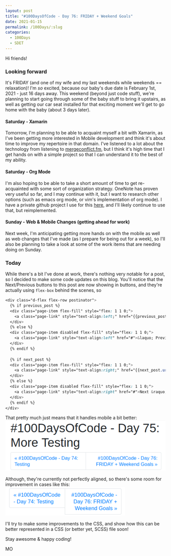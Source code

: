 ```yaml
---
layout: post
title: "#100DaysOfCode - Day 76: FRIDAY + Weekend Goals"
date: 2021-01-15
permalink: /100Days/:slug
categories: 
  - 100Days
  - SDET
---
```


Hi friends!

### Looking forward
It's FRIDAY (and one of my wife and my last weekends while weekends == relaxation)! I'm _so_ excited, because our baby's due date is February 1st, 2021 - just 16 days away. This weekend (beyond just code stuff), we're planning to start going through some of the baby stuff to bring it upstairs, as well as getting our car seat installed for that exciting moment we'll get to go home with the baby (about 3 days later). 

#### Saturday - Xamarin

Tomorrow, I'm planning to be able to acquaint myself a bit with Xamarin, as I've been getting more interested in Mobile development and think it's about time to improve my repertoire in that domain. I've listened to a lot about the technology from listening to [mergeconflict.fm](https://mergeconflict.fm), but I think it's high time that I get hands on with a simple project so that I can understand it to the best of my ability.

#### Saturday - Org Mode

I'm also hoping to be able to take a short amount of time to get re-acquainted with some sort of organization strategy. OneNote has proven very useful so far, and I may continue with it, but I want to research other options (such as emacs org mode, or vim's implementation of org mode). I have a private github project I use for this [here](https://github.com/mochsner/emacs/), and I'll likely continue to use that, but reimplemented.

#### Sunday - Web & Mobile Changes (getting ahead for work)

Next week, I'm anticipating getting more hands on with the mobile as well as web changes that I've made (as I prepare for being out for a week), so I'll also be planning to take a look at some of the work items that are needing doing on Sunday.

### Today

While there's a bit I've done at work, there's nothing very notable for a post, so I decided to make some code updates on this blog. You'll notice that the Next/Previous buttons to this post are now showing in buttons, and they're actually using `flex-box` behind the scenes, so 

```css
<div class="d-flex flex-row postinator">
  {% if previous_post %}
  <div class="page-item flex-fill" style="flex: 1 1 0;">
    <a class="page-link" style="text-align:left;" href="{{previous_post.url}}">&laquo; {{previous_post.title}}</a>
  </div>
  {% else %}
  <div class="page-item disabled flex-fill" style="flex: 1 1 0;">
    <a class="page-link" style="text-align:left" href="#">&laquo; Previous</a>
  </div>
  {% endif %}
  
  {% if next_post %}
  <div class="page-item flex-fill" style="flex: 1 1 0;">
    <a class="page-link" style="text-align:right;" href="{{next_post.url}}">{{next_post.title}} &raquo;</a>
  </div>
  {% else %}
  <div class="page-item disabled flex-fill" style="flex: 1 1 0;">
    <a class="page-link" style="text-align:right" href="#">Next &raquo;</a>
  </div>
  {% endif %}
</div>
```

That pretty much just means that it handles mobile a bit better:
![](/assets/img/2021-01-15-23-52-40.png)

Although, they're currently not perfectly aligned, so there's some room for improvement in cases like this:
![](/assets/img/2021-01-15-23-53-53.png)

I'll try to make some improvements to the CSS, and show how this can be better represented in a CSS (or better yet, SCSS) file soon!

Stay awesome & happy coding!

MO